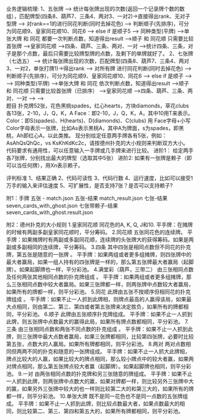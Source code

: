 业务逻辑梳理:
1、五张牌 
    --> 统计每张牌出现的次数(返回一个记录牌个数的数组），匹配牌型(四条8、葫芦7、三条4、两对3、一对2)->直接得出rank、无对子型牌
       --> 对rank==1的进行同花判断(同时去掉花色) --> 判断顺子(先排序)，可分为同花顺9、皇家同花顺10、同花6
       --> else if 是顺子5
    --> 同种类型(平牌)
       -->单张大牌 和 同花 都要一次判断点数，知道得出result
       -->顺子 和 同花顺 只需要比较首张牌
       -->皇家同花顺
       -->四条、葫芦、三条、两对、一对
          -->统计四条、三条，对子是那个点数，最后只需要比较牌型牌的点数，及剩下的单牌就好了。
2、七张牌（七选五）
    --> 统计每张牌出现的次数，匹配牌型(四条8、葫芦7、三条4、两对3、一对2，单张打牌1)->得出rank
       --> 对所有牌 进行同花判断(同时去掉花色) 
       --> 判断顺子(先排序)，可分为同花顺9、皇家同花顺10、同花6
       --> else if 是顺子
       --> 
    --> 同种类型(平牌)
       -->单张大牌 和 同花 依次判断点数，知道得出result
       -->顺子 和 同花顺 只需要比较首张牌（已排序）
       -->皇家同花顺
       -->四条、葫芦、三条、两对、一对
          -->
          -->          
题目
扑克牌52张，花色黑桃spades，红心hearts，方块diamonds，草花clubs各13张，2-10，J，Q，K，A
Face：即2-10，J，Q，K，A，其中10用T来表示。
Color：即S(spades)、H(hearts)、D(diamonds)、C(clubs)
用 Face字母+小写Color字母表示一张牌，比如As表示黑桃A，其中A为牌面，s为spades，即黑桃，Ah即红心A，以此类推。 现分别给定任意两手牌各有5张，例如：AsAhQsQhQc，vs KsKhKdKc2c，请按德州扑克的大小规则来判断双方大小。
代码要求有通用性，可以任意输入一手牌或几手牌来进行比较。
进阶1：
给定两手各7张牌，分别找出最大的牌型（选取其中5张）
进阶2:
如果有一张牌是赖子（即可以当任何牌），用Xn表示赖子。

评判标准
1、结果正确
2、代码可读性
3、代码行数
4、运行速度，比如可以接受1万手的输入来评估速度
5、可扩展性，是否支持7张？是否可以支持赖子?

附1：手牌
五张 - match.json
五张-结果 match_result.json
七张-结果 seven_cards_with_ghost.json
七张带赖子-结果 seven_cards_with_ghost.result.json

附2：德州扑克的大小规则
1.皇家同花顺
同花色的A, K, Q, J和10.
平手牌：在摊牌的时候有两副多副皇家同花顺时，平分筹码。
2.同花顺
五张同花色的连续牌。
平手牌：如果摊牌时有两副或多副同花顺，连续牌的头张牌大的获得筹码。如果是两副或多副相同的连续牌，平分筹码。
3.四条
其中四张是相同点数但不同花的扑克牌，第五张是随意的一张牌 。
平手牌：如果两组或者更多组摊牌，则四张牌中的最大者赢局，如果一组人持有的四张牌是一样的，那么第五张牌最大者赢局（起脚牌）。如果起脚牌也一样，平分彩池。
4.满堂彩（葫芦，三带二）
由三张相同点数及任何两张其他相同点数的扑克牌组成 。
平手牌：如果两组或者更多组摊牌，那么三张相同点数中较大者赢局。如果三张牌都一样，则两张牌中点数较大者赢局，如果所有的牌都一样，则平分彩池。
5.同花
此牌由五张不按顺序但相同花的扑克牌组成 。
平手牌：如果不止一人抓到此牌相，则牌点最高的人赢得该局，如果最大点相同，则由第二、第三、第四或者第五张牌来决定胜负，如果所有的牌都相同，平分彩池。
6.顺子
此牌由五张顺序扑克牌组成。
平手牌：如果不止一人抓到此牌，则五张牌中点数最大的赢得此局，如果所有牌点数都相同，平分彩池。
7.三条
由三张相同点数和两张不同点数的扑克组成 。
平手牌：如果不止一人抓到此牌，则三张牌中最大点数者赢局，如果三张牌都相同，比较第四张牌，必要时比较第五张，点数大的人赢局。如果所有牌都相同，则平分彩池。
8.两对
两对点数相同但两两不同的扑克和随意的一张牌组成。
平手牌：如果不止一人抓大此牌相，牌点比较大的人赢，如果比较大的牌点相同，那么较小牌点中的较大者赢，如果两对牌点相同，那么第五张牌点较大者赢（起脚牌）。如果起脚牌也相同，则平分彩池。
9.一对
由两张相同点数的扑克牌和另三张随意的牌组成。
平手牌：如果不止一人抓到此牌，则两张牌中点数大的赢，如果对牌都一样，则比较另外三张牌中大的赢，如果另外三张牌中较大的也一样则比较第二大的和第三大的，如果所有的牌都一样，则平分彩池。
10.单张大牌
既不是同一花色也不是同一点数的五张牌组成。
平手牌：如果不止一人抓到此牌，则比较点数最大者，如果点数最大的相同，则比较第二、第三、第四和第五大的，如果所有牌都相同，则平分彩池。